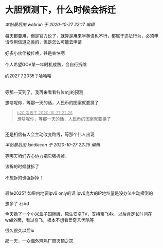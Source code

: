 # 大胆预测下，什么时候会拆迁


<i class="pstatus"> 本帖最后由 webrun 于 2020-10-27 22:17 编辑 </i><br />
<br />
每天都要用，但是官方说了，就算是用来学英语也不行，都属于违法行为，必须申请专用信道之类的，但是怎么可能去申请<br />
<br />
好多小伙伴被传唤，甚是害怕啊<br />
<br />
个人希望GOV某一年时机成熟，会自行拆除<br />
<br />
约2027？2035？哈哈哈<br />
<br />
<br />
等那一天到了，我再来看看各位mjj的预测

想啥呢你，等那一天的话，人民币的图案就要换了

<div class="quote"><blockquote><font size="2"><a href="https://www.hostloc.com/forum.php?mod=redirect&amp;goto=findpost&amp;pid=9361635&amp;ptid=759181" target="_blank"><font color="#999999">h20 发表于 2020-10-27 22:26</font></a></font><br />
想啥呢你，等那一天的话，人民币的图案就要换了</blockquote></div><br />
还是相信有人会主动改变路线，等那个伟人出现

<i class="pstatus"> 本帖最后由 kindlecon 于 2020-10-27 22:25 编辑 </i><br />
<br />
<img src="static/image/smiley/default/lol.gif" smilieid="12" border="0" alt="" />等哪天咱们齐心协力把它强拆掉。

该拆的时候就拆了<br />
<br />
不想拆的也强拆掉！<br />
<br />
<img src="static/image/smiley/default/lol.gif" smilieid="12" border="0" alt="" /><img src="static/image/smiley/default/lol.gif" smilieid="12" border="0" alt="" /><img src="static/image/smiley/default/lol.gif" smilieid="12" border="0" alt="" />

最快2025? 如果内地要ipv6 only的话 ipv6庞大的IP地址量是没办法主动探测的

想多了 zsbd

今天撸了一个小米盒子国际版，原生安卓TV，支持奈飞4k，以后肯定长时间在wall外面，看过奈飞，根本不想看爱奇艺优酷等

很久很久以后iu

那一天，一众海外鸡鸡厂商灭顶之灾<img src="static/image/smiley/default/lol.gif" smilieid="12" border="0" alt="" />
